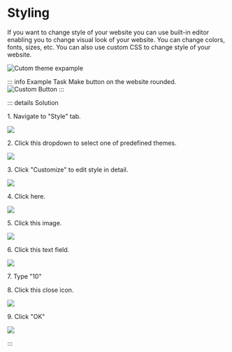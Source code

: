 # Styling

If you want to change style of your website you can use built-in editor enabling you to change visual look of your
website. You can change colors, fonts, sizes, etc. You can also use custom CSS to change style of your website.

![Cutom theme expample](/custom_theme.png)

::: info Example Task
Make button on the website rounded.
![Custom Button](/custom_button.png)
:::

::: details Solution

1\. Navigate to "Style" tab.

![](https://ajeuwbhvhr.cloudimg.io/colony-recorder.s3.amazonaws.com/files/2024-02-28/897e01eb-5fca-4a4f-9771-d350d8356ef8/ascreenshot.jpeg?tl_px=0,0&br_px=1934,1081&force_format=png&width=1120.0&wat=1&wat_opacity=0.7&wat_gravity=northwest&wat_url=https://colony-recorder.s3.us-west-1.amazonaws.com/images/watermarks/FB923C_standard.png&wat_pad=-3,229)


2\. Click this dropdown to select one of predefined themes.

![](https://ajeuwbhvhr.cloudimg.io/colony-recorder.s3.amazonaws.com/files/2024-02-28/31601364-f7ce-480a-8af4-5d90f095db2c/ascreenshot.jpeg?tl_px=0,0&br_px=1934,1081&force_format=png&width=1120.0&wat=1&wat_opacity=0.7&wat_gravity=northwest&wat_url=https://colony-recorder.s3.us-west-1.amazonaws.com/images/watermarks/FB923C_standard.png&wat_pad=238,121)


3\. Click "Customize" to edit style in detail.

![](https://ajeuwbhvhr.cloudimg.io/colony-recorder.s3.amazonaws.com/files/2024-02-28/41e53e41-ee8a-49b2-8c0e-c6eb7a95d6ec/ascreenshot.jpeg?tl_px=0,0&br_px=1934,1081&force_format=png&width=1120.0&wat=1&wat_opacity=0.7&wat_gravity=northwest&wat_url=https://colony-recorder.s3.us-west-1.amazonaws.com/images/watermarks/FB923C_standard.png&wat_pad=135,178)


4\. Click here.

![](https://ajeuwbhvhr.cloudimg.io/colony-recorder.s3.amazonaws.com/files/2024-02-28/c80a2f48-a51c-450e-8db3-c1feb295cfef/ascreenshot.jpeg?tl_px=0,188&br_px=1934,1269&force_format=png&width=1120.0&wat=1&wat_opacity=0.7&wat_gravity=northwest&wat_url=https://colony-recorder.s3.us-west-1.amazonaws.com/images/watermarks/FB923C_standard.png&wat_pad=385,277)


5\. Click this image.

![](https://ajeuwbhvhr.cloudimg.io/colony-recorder.s3.amazonaws.com/files/2024-02-28/b56723c7-b122-4d3a-b5da-4cadf0006ae2/ascreenshot.jpeg?tl_px=0,410&br_px=1934,1491&force_format=png&width=1120.0&wat=1&wat_opacity=0.7&wat_gravity=northwest&wat_url=https://colony-recorder.s3.us-west-1.amazonaws.com/images/watermarks/FB923C_standard.png&wat_pad=188,277)


6\. Click this text field.

![](https://ajeuwbhvhr.cloudimg.io/colony-recorder.s3.amazonaws.com/files/2024-02-28/4a94f556-b969-47ac-ac83-f68a61e34304/ascreenshot.jpeg?tl_px=0,788&br_px=1934,1870&force_format=png&width=1120.0&wat=1&wat_opacity=0.7&wat_gravity=northwest&wat_url=https://colony-recorder.s3.us-west-1.amazonaws.com/images/watermarks/FB923C_standard.png&wat_pad=318,315)


7\. Type "10"


8\. Click this close icon.

![](https://ajeuwbhvhr.cloudimg.io/colony-recorder.s3.amazonaws.com/files/2024-02-28/d652b2ad-6edf-4599-8230-9ac56358b143/ascreenshot.jpeg?tl_px=0,437&br_px=1934,1518&force_format=png&width=1120.0&wat=1&wat_opacity=0.7&wat_gravity=northwest&wat_url=https://colony-recorder.s3.us-west-1.amazonaws.com/images/watermarks/FB923C_standard.png&wat_pad=377,276)


9\. Click "OK"

![](https://ajeuwbhvhr.cloudimg.io/colony-recorder.s3.amazonaws.com/files/2024-02-28/5cca7c64-ca07-45d5-9822-113196924d5a/ascreenshot.jpeg?tl_px=1906,788&br_px=3841,1870&force_format=png&width=1120.0&wat=1&wat_opacity=0.7&wat_gravity=northwest&wat_url=https://colony-recorder.s3.us-west-1.amazonaws.com/images/watermarks/FB923C_standard.png&wat_pad=717,429)


:::